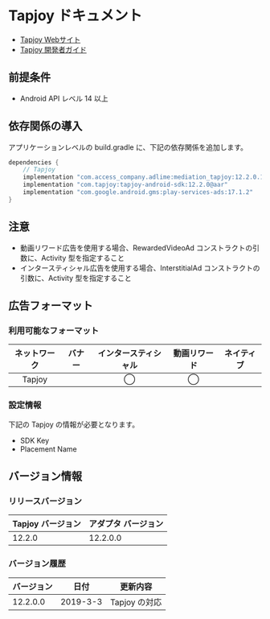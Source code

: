 # Tapjoy ドキュメント
- [Tapjoy Webサイト](https://ltv.tapjoy.com)
- [Tapjoy 開発者ガイド](https://ltv.tapjoy.com/s/5c78bb63-2e0b-8000-8000-b69a15000302/onboarding#guide/placement?os=android)

## 前提条件
- Android API レベル 14 以上

## 依存関係の導入
アプリケーションレベルの build.gradle に、下記の依存関係を追加します。

```java
dependencies {
    // Tapjoy
    implementation "com.access_company.adlime:mediation_tapjoy:12.2.0.1"
    implementation "com.tapjoy:tapjoy-android-sdk:12.2.0@aar"
    implementation "com.google.android.gms:play-services-ads:17.1.2"
}
```

## 注意
- 動画リワード広告を使用する場合、RewardedVideoAd コンストラクトの引数に、Activity 型を指定すること
- インタースティシャル広告を使用する場合、InterstitialAd コンストラクトの引数に、Activity 型を指定すること

## 広告フォーマット
### 利用可能なフォーマット

|ネットワーク|バナー|インタースティシャル|動画リワード|ネイティブ|
|:------:|:----:|:----------:|:------:|:----:|
| Tapjoy |      | ◯          | ◯      |      |

### 設定情報
下記の Tapjoy の情報が必要となります。  
- SDK Key  
- Placement Name

## バージョン情報

### リリースバージョン
| Tapjoy バージョン | アダプタ バージョン|
|:-----------------|:--------------|
|  12.2.0          |  12.2.0.0     |

### バージョン履歴
| バージョン  | 日付        | 更新内容                 |
|-----------------|--------------------|---------------------|
|  12.2.0.0         |2019-3-3      |Tapjoy の対応   | 
